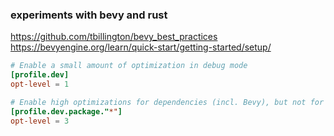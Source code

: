 ### experiments with bevy and rust

https://github.com/tbillington/bevy_best_practices
https://bevyengine.org/learn/quick-start/getting-started/setup/

```toml
# Enable a small amount of optimization in debug mode
[profile.dev]
opt-level = 1

# Enable high optimizations for dependencies (incl. Bevy), but not for our code:
[profile.dev.package."*"]
opt-level = 3
```
